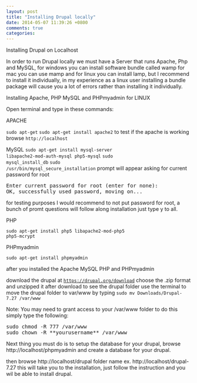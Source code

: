 ```yaml
---
layout: post
title: "Installing Drupal locally"
date: 2014-05-07 11:39:26 +0800
comments: true
categories:
---
```


Installing Drupal on Localhost

In order to run Drupal locally we must have a Server that runs Apache, Php and MySQL,
for windows you can install software bundle called wamp
for mac you can use mamp
and for linux you can install lamp, but I recommend to install it individually, in my experience as a linux user installing a bundle package will cause you a lot of errors rather than installing it individually.

Installing Apache, PHP MySQL and PHPmyadmin for LINUX

Open terminal and type in these commands:

APACHE

<code>sudo apt-get</code>
<code>sudo apt-get install apache2</code>
to test if the apache is working browse <code>http://localhost</code>


MySQL
<code>sudo apt-get install mysql-server libapache2-mod-auth-mysql php5-mysql</code>
<code>sudo mysql_install_db</code>
<code>sudo /usr/bin/mysql_secure_installation</code>
prompt will appear asking for current password for root
<pre>Enter current password for root (enter for none): 
OK, successfully used password, moving on...</pre>
for testing purposes I would recommend to not put password for root,
a bunch of promt questions will follow along installation just type y to all.

PHP

<code>sudo apt-get install php5 libapache2-mod-php5 php5-mcrypt</code>

PHPmyadmin

<code>sudo apt-get install phpmyadmin</code>

after you installed the Apache MySQL PHP and PHPmyadmin

download the drupal at <code>https://drupal.org/download</code>
choose the .zip format and unzipped it after download to see the drupal folder
use the terminal to move the drupal folder to var/www by typing <code>sudo mv Downloads/Drupal-7.27 /var/www</code>

Note: You may need to grant access to your /var/www folder to do this simply type the following:
<pre>
sudo chmod -R 777 /var/www
sudo chown -R **yourusername** /var/www
</pre>

Next thing you must do is to setup the database for your drupal, browse http://localhost/phpmyadmin
and create a database for your drupal.

then browse http://localhost/drupal folder name ex. http://localhost/drupal-7.27 this will take you to the installation, just follow the instruction and you wil be able to install drupal.
